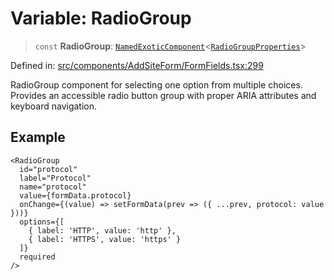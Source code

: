 # Variable: RadioGroup

> `const` **RadioGroup**: [`NamedExoticComponent`](https://github.com/DefinitelyTyped/DefinitelyTyped/blob/1a60e1b9a9062ff9c48c681ca3d8b6f717b616b9/types/react/index.d.ts#L571)\<[`RadioGroupProperties`](../interfaces/RadioGroupProperties.md)\>

Defined in: [src/components/AddSiteForm/FormFields.tsx:299](https://github.com/Nick2bad4u/Uptime-Watcher/blob/dca5483e793478722cd3e6e125cafcec5fc771f0/src/components/AddSiteForm/FormFields.tsx#L299)

RadioGroup component for selecting one option from multiple choices.
Provides an accessible radio button group with proper ARIA attributes and keyboard navigation.

## Example

```tsx
<RadioGroup
  id="protocol"
  label="Protocol"
  name="protocol"
  value={formData.protocol}
  onChange={(value) => setFormData(prev => ({ ...prev, protocol: value }))}
  options={[
    { label: 'HTTP', value: 'http' },
    { label: 'HTTPS', value: 'https' }
  ]}
  required
/>
```
